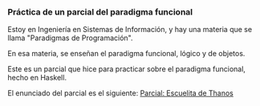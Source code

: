 ### Práctica de un parcial del paradigma funcional

Estoy en Ingeniería en Sistemas de Información, y hay una materia que se llama "Paradigmas de Programación".

En esa materia, se enseñan el paradigma funcional, lógico y de objetos.

Este es un parcial que hice para practicar sobre el paradigma funcional, hecho en Haskell.

El enunciado del parcial es el siguiente:
[Parcial: Escuelita de Thanos](https://docs.google.com/document/d/1IKrJkdbPyoxfHqREIfqzxpsBdANcL2g9gvs9t-IR30E/edit?usp=sharing)